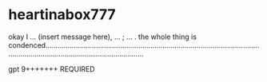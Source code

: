 # heartinabox777
okay I ... (insert message here), ... ; ... .
the whole thing is condenced.............................................................................................................................................................................

gpt 9+++++++ REQUIRED
